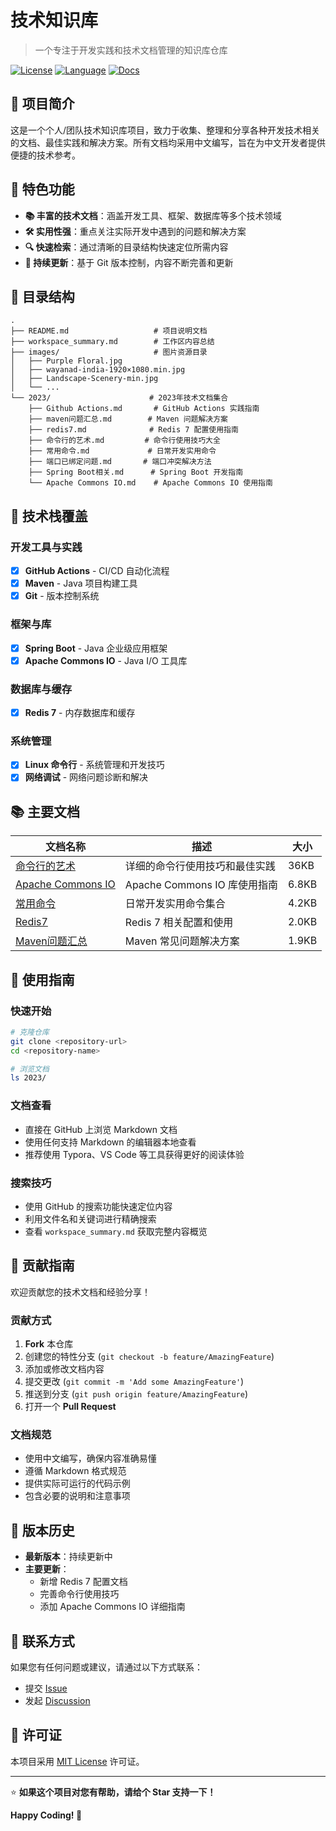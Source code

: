 # 技术知识库

> 一个专注于开发实践和技术文档管理的知识库仓库

[![License](https://img.shields.io/badge/license-MIT-blue.svg)](LICENSE)
[![Language](https://img.shields.io/badge/language-中文-red.svg)]()
[![Docs](https://img.shields.io/badge/docs-完善-green.svg)]()

## 📖 项目简介

这是一个个人/团队技术知识库项目，致力于收集、整理和分享各种开发技术相关的文档、最佳实践和解决方案。所有文档均采用中文编写，旨在为中文开发者提供便捷的技术参考。

## 🚀 特色功能

- **📚 丰富的技术文档**：涵盖开发工具、框架、数据库等多个技术领域
- **🛠️ 实用性强**：重点关注实际开发中遇到的问题和解决方案
- **🔍 快速检索**：通过清晰的目录结构快速定位所需内容
- **🔄 持续更新**：基于 Git 版本控制，内容不断完善和更新

## 📁 目录结构

```
.
├── README.md                   # 项目说明文档
├── workspace_summary.md        # 工作区内容总结
├── images/                     # 图片资源目录
│   ├── Purple Floral.jpg
│   ├── wayanad-india-1920×1080.min.jpg
│   ├── Landscape-Scenery-min.jpg
│   └── ...
└── 2023/                      # 2023年技术文档集合
    ├── Github Actions.md       # GitHub Actions 实践指南
    ├── maven问题汇总.md        # Maven 问题解决方案
    ├── redis7.md              # Redis 7 配置使用指南
    ├── 命令行的艺术.md         # 命令行使用技巧大全
    ├── 常用命令.md             # 日常开发实用命令
    ├── 端口已绑定问题.md       # 端口冲突解决方法
    ├── Spring Boot相关.md      # Spring Boot 开发指南
    └── Apache Commons IO.md    # Apache Commons IO 使用指南
```

## 🔧 技术栈覆盖

### 开发工具与实践
- [x] **GitHub Actions** - CI/CD 自动化流程
- [x] **Maven** - Java 项目构建工具
- [x] **Git** - 版本控制系统

### 框架与库
- [x] **Spring Boot** - Java 企业级应用框架
- [x] **Apache Commons IO** - Java I/O 工具库

### 数据库与缓存
- [x] **Redis 7** - 内存数据库和缓存

### 系统管理
- [x] **Linux 命令行** - 系统管理和开发技巧
- [x] **网络调试** - 网络问题诊断和解决

## 📚 主要文档

| 文档名称 | 描述 | 大小 |
|---------|------|------|
| [命令行的艺术](2023/命令行的艺术.md) | 详细的命令行使用技巧和最佳实践 | 36KB |
| [Apache Commons IO](2023/Apache%20Commons%20IO.md) | Apache Commons IO 库使用指南 | 6.8KB |
| [常用命令](2023/常用命令.md) | 日常开发实用命令集合 | 4.2KB |
| [Redis7](2023/redis7.md) | Redis 7 相关配置和使用 | 2.0KB |
| [Maven问题汇总](2023/maven问题汇总.md) | Maven 常见问题解决方案 | 1.9KB |

## 🎯 使用指南

### 快速开始
```bash
# 克隆仓库
git clone <repository-url>
cd <repository-name>

# 浏览文档
ls 2023/
```

### 文档查看
- 直接在 GitHub 上浏览 Markdown 文档
- 使用任何支持 Markdown 的编辑器本地查看
- 推荐使用 Typora、VS Code 等工具获得更好的阅读体验

### 搜索技巧
- 使用 GitHub 的搜索功能快速定位内容
- 利用文件名和关键词进行精确搜索
- 查看 `workspace_summary.md` 获取完整内容概览

## 🤝 贡献指南

欢迎贡献您的技术文档和经验分享！

### 贡献方式
1. **Fork** 本仓库
2. 创建您的特性分支 (`git checkout -b feature/AmazingFeature`)
3. 添加或修改文档内容
4. 提交更改 (`git commit -m 'Add some AmazingFeature'`)
5. 推送到分支 (`git push origin feature/AmazingFeature`)
6. 打开一个 **Pull Request**

### 文档规范
- 使用中文编写，确保内容准确易懂
- 遵循 Markdown 格式规范
- 提供实际可运行的代码示例
- 包含必要的说明和注意事项

## 📄 版本历史

- **最新版本**：持续更新中
- **主要更新**：
  - 新增 Redis 7 配置文档
  - 完善命令行使用技巧
  - 添加 Apache Commons IO 详细指南

## 📧 联系方式

如果您有任何问题或建议，请通过以下方式联系：

- 提交 [Issue](https://github.com/username/repository/issues)
- 发起 [Discussion](https://github.com/username/repository/discussions)

## 📜 许可证

本项目采用 [MIT License](LICENSE) 许可证。

---

⭐ **如果这个项目对您有帮助，请给个 Star 支持一下！**

**Happy Coding! 🚀**